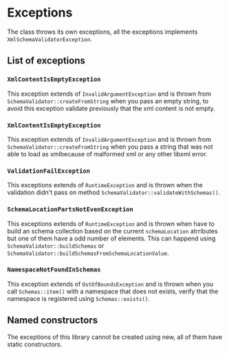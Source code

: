 # Exceptions

The class throws its own exceptions, all the exceptions implements `XmlSchemaValidatorException`.

## List of exceptions

### `XmlContentIsEmptyException`

This exception extends of `InvalidArgumentException` and is thrown from `SchemaValidator::createFromString`
when you pass an empty string, to avoid this exception validate previously that the xml content is not empty.

### `XmlContentIsEmptyException`

This exception extends of `InvalidArgumentException` and is thrown from `SchemaValidator::createFromString`
when you pass a string that was not able to load as xmlbecause of malformed xml or any other libxml error.

### `ValidationFailException`

This exceptions extends of `RuntimeException` and is thrown when the validation didn't pass on method
`SchemaValidator::validateWithSchemas()`.

### `SchemaLocationPartsNotEvenException`

This exceptions extends of `RuntimeException` and is thrown when have to build an schema collection based on
the current `schemaLocation` atrributes but one of them have a odd number of elements.
This can happend using `SchemaValidator::buildSchemas` or `SchemaValidator::buildSchemasFromSchemaLocationValue`.

### `NamespaceNotFoundInSchemas`

This exception extends of `OutOfBoundsException` and is thrown when you call `Schemas::item()` with a namespace
that does not exists, verify that the namespace is registered using `Schemas::exists()`.

## Named constructors

The exceptions of this library cannot be created using new, all of them have static constructors.  
